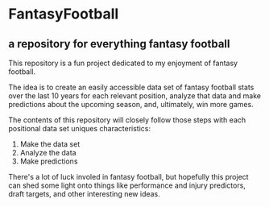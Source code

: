 # FantasyFootball
## a repository for everything fantasy football

This repository is a fun project dedicated to my enjoyment of fantasy football.

The idea is to create an easily accessible data set of fantasy football stats over the last 10 years for each relevant position,
analyze that data and make predictions about the upcoming season, and, ultimately, win more games.

The contents of this repository will closely follow those steps with each positional data set uniques characteristics:
  1) Make the data set
  2) Analyze the data
  3) Make predictions

There's a lot of luck involed in fantasy football, but hopefully this project can shed some light onto things like performance and injury predictors,
draft targets, and other interesting new ideas.
